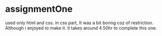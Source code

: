 # assignmentOne

used only html and css. 
in css part, It was a bit boring coz of restriction. Although i enjoyed to make it. it takes around 4.50hr to complete this one.
